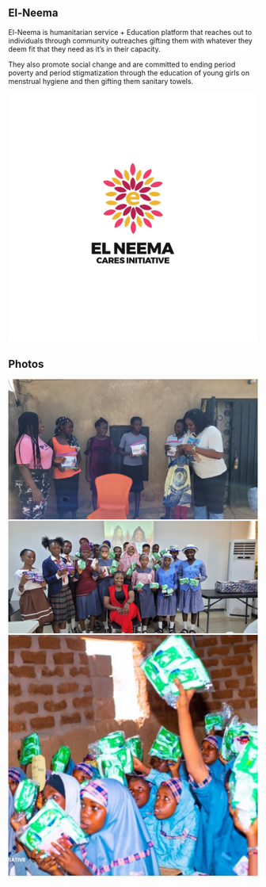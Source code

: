 ## El-Neema
El-Neema is humanitarian service + Education platform  that reaches out to individuals through community outreaches gifting them with whatever they deem fit that they need as it’s in their capacity.

They also promote social change and are committed to ending period poverty and period stigmatization through the education of young girls on menstrual hygiene and then gifting them sanitary towels.

![Logo](src/assets/IMG_7297.jpg)
## Photos

![Image 1](src/assets/bbf9dd5c-9b9c-4729-a978-ade01b7f4bea.jpg)
![Image 2](src/assets/fac12ac6-a0e5-4199-be0c-0c41118b6045.jpg)
![Image 3](src/assets/IMG_7294.jpg)